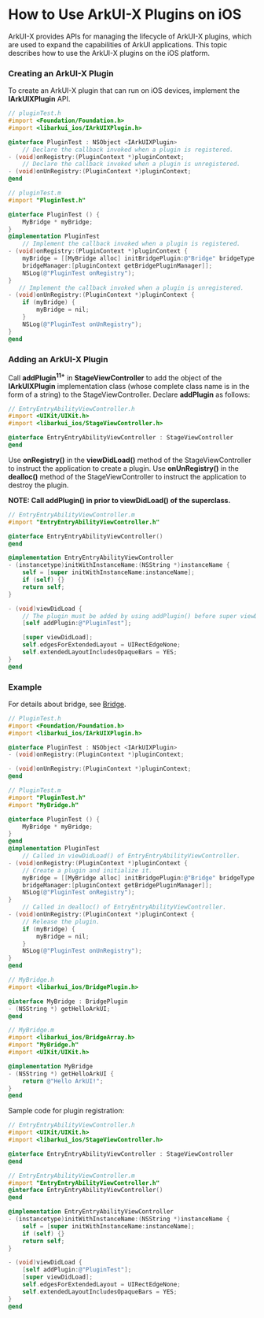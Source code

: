 # How to Use ArkUI-X Plugins on iOS

ArkUI-X provides APIs for managing the lifecycle of ArkUI-X plugins, which are used to expand the capabilities of ArkUI applications. This topic describes how to use the ArkUI-X plugins on the iOS platform.

### Creating an ArkUI-X Plugin

To create an ArkUI-X plugin that can run on iOS devices, implement the **IArkUIXPlugin** API.

```objective-c
// pluginTest.h
#import <Foundation/Foundation.h>
#import <libarkui_ios/IArkUIXPlugin.h>

@interface PluginTest : NSObject <IArkUIXPlugin>
    // Declare the callback invoked when a plugin is registered.
- (void)onRegistry:(PluginContext *)pluginContext;
	// Declare the callback invoked when a plugin is unregistered.
- (void)onUnRegistry:(PluginContext *)pluginContext;
@end
```

```objective-c
// pluginTest.m
#import "PluginTest.h"

@interface PluginTest () {
    MyBridge * myBridge;
}
@implementation PluginTest
    // Implement the callback invoked when a plugin is registered.
- (void)onRegistry:(PluginContext *)pluginContext {
    myBridge = [[MyBridge alloc] initBridgePlugin:@"Bridge" bridgeType:BINARY_TYPE 
    bridgeManager:[pluginContext getBridgePluginManager]];
    NSLog(@"PluginTest onRegistry");
}
   // Implement the callback invoked when a plugin is unregistered.
- (void)onUnRegistry:(PluginContext *)pluginContext {
	if (myBridge) {
        myBridge = nil;
    }
    NSLog(@"PluginTest onUnRegistry");
}
@end
```

### Adding an ArkUI-X Plugin

Call **addPlugin<sup>11+</sup>** in **StageViewController** to add the object of the **IArkUIXPlugin** implementation class (whose complete class name is in the form of a string) to the StageViewController. Declare **addPlugin** as follows:

```objective-c
// EntryEntryAbilityViewController.h
#import <UIKit/UIKit.h>
#import <libarkui_ios/StageViewController.h>

@interface EntryEntryAbilityViewController : StageViewController
@end
```

Use **onRegistry()** in the **viewDidLoad()** method of the StageViewController to instruct the application to create a plugin. Use **onUnRegistry()** in the **dealloc()** method of the StageViewController to instruct the application to destroy the plugin.

**NOTE: Call addPlugin() in prior to viewDidLoad() of the superclass.**

```objective-c
// EntryEntryAbilityViewController.m
#import "EntryEntryAbilityViewController.h"

@interface EntryEntryAbilityViewController()
@end

@implementation EntryEntryAbilityViewController
- (instancetype)initWithInstanceName:(NSString *)instanceName {
    self = [super initWithInstanceName:instanceName];
    if (self) {}
    return self;
}

- (void)viewDidLoad {
    // The plugin must be added by using addPlugin() before super viewDidLoad() because the plugin will be called in viewDidLoad() of the superclass.
    [self addPlugin:@"PluginTest"];

    [super viewDidLoad];
    self.edgesForExtendedLayout = UIRectEdgeNone;
    self.extendedLayoutIncludesOpaqueBars = YES;
}
@end
```

### Example

For details about bridge, see [Bridge](how-to-use-bridge-on-ios.md).

```objective-c
// PluginTest.h
#import <Foundation/Foundation.h>
#import <libarkui_ios/IArkUIXPlugin.h>

@interface PluginTest : NSObject <IArkUIXPlugin>
- (void)onRegistry:(PluginContext *)pluginContext;

- (void)onUnRegistry:(PluginContext *)pluginContext;
@end
```

```objective-c
// PluginTest.m
#import "PluginTest.h"
#import "MyBridge.h"

@interface PluginTest () {
    MyBridge * myBridge;
}
@end
@implementation PluginTest
    // Called in viewDidLoad() of EntryEntryAbilityViewController.
- (void)onRegistry:(PluginContext *)pluginContext {
    // Create a plugin and initialize it.
    myBridge = [[MyBridge alloc] initBridgePlugin:@"Bridge" bridgeType:BINARY_TYPE 
    bridgeManager:[pluginContext getBridgePluginManager]];
    NSLog(@"PluginTest onRegistry");
}
    // Called in dealloc() of EntryEntryAbilityViewController.
- (void)onUnRegistry:(PluginContext *)pluginContext {
    // Release the plugin.
    if (myBridge) {
        myBridge = nil;
    }
    NSLog(@"PluginTest onUnRegistry");
}
@end
```

```objective-c
// MyBridge.h
#import <libarkui_ios/BridgePlugin.h>

@interface MyBridge : BridgePlugin
- (NSString *) getHelloArkUI;
@end
```

```objective-c
// MyBridge.m
#import <libarkui_ios/BridgeArray.h>
#import "MyBridge.h"
#import <UIKit/UIKit.h>

@implementation MyBridge
- (NSString *) getHelloArkUI {
    return @"Hello ArkUI!";
}
@end
```

Sample code for plugin registration:

```objective-c
// EntryEntryAbilityViewController.h
#import <UIKit/UIKit.h>
#import <libarkui_ios/StageViewController.h>

@interface EntryEntryAbilityViewController : StageViewController
@end
```

```objective-c
// EntryEntryAbilityViewController.m
#import "EntryEntryAbilityViewController.h"
@interface EntryEntryAbilityViewController()
@end

@implementation EntryEntryAbilityViewController
- (instancetype)initWithInstanceName:(NSString *)instanceName {
    self = [super initWithInstanceName:instanceName];
    if (self) {}
    return self;
}

- (void)viewDidLoad {
    [self addPlugin:@"PluginTest"];
    [super viewDidLoad];
    self.edgesForExtendedLayout = UIRectEdgeNone;
    self.extendedLayoutIncludesOpaqueBars = YES;
}
@end
```

